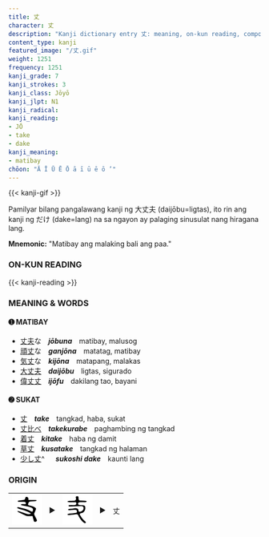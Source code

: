 ```yaml
---
title: 丈
character: 丈
description: "Kanji dictionary entry 丈: meaning, on-kun reading, compounds, origin, related kanji"
content_type: kanji
featured_image: "/丈.gif"
weight: 1251
frequency: 1251
kanji_grade: 7
kanji_strokes: 3
kanji_class: Jōyō
kanji_jlpt: N1
kanji_radical: 
kanji_reading: 
- JŌ
- take
- dake
kanji_meaning:
- matibay
chōon: "Ā Ī Ū Ē Ō ā ī ū ē ō ’"
---
```

[//]: # (Don't edit the line below. Kanji animated GIF code is automatically generated.)
{{< kanji-gif >}}

[//]: # (Edit below this line.)

Pamilyar bilang pangalawang kanji ng 大丈夫 (daijōbu=ligtas), ito rin ang kanji ng だけ (dake=lang) na sa ngayon ay palaging sinusulat nang hiragana lang.
 
**Mnemonic:** "Matibay ang malaking bali ang paa."

### ON-KUN READING

[//]: # (Don't edit the line below. ON-KUN READING code is automatically generated.)
{{< kanji-reading >}}

### MEANING & WORDS

#### ➊ **MATIBAY**
  - [丈](../丈)[夫](../夫)な　***jōbuna***　matibay, malusog
  - [頑](../頑)[丈](../丈)な　***ganjōna***　matatag, matibay
  - [気](../気)[丈](../丈)な　***kijōna***　matapang, malakas
  - [大](../大)[丈](../丈)[夫](../夫)　***daijōbu***　ligtas, sigurado
  - [偉](../偉)[丈](../丈)[丈](../丈)　***ijōfu***　dakilang tao, bayani

#### ➋ **SUKAT**
  - [丈](../丈)　***take***　tangkad, haba, sukat
  - [丈](../丈)[比べ](../比)　***takekurabe***　paghambing ng tangkad
  - [着](../着)[丈](../丈)　***kitake***　haba ng damit
  - [草](../草)[丈](../丈)　***kusatake***　tangkad ng halaman
  - [少し](../少)[丈](../丈)^ 　 ***sukoshi dake***　kaunti lang

### ORIGIN

<table class="kanji-table"><tr><td>
<img src="60px-丈-bronze.svg.png">
</td><td>▶</td><td>
<img src="60px-丈-seal.svg.png">
</td><td>▶</td>
<td class="kanji-origin">丈</td>
</tr></table>
